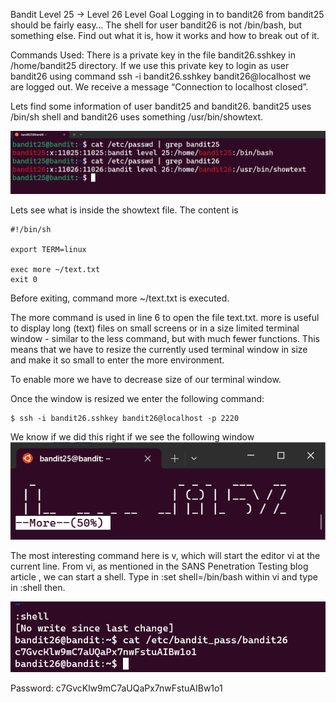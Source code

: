 Bandit Level 25 → Level 26
Level Goal
Logging in to bandit26 from bandit25 should be fairly easy… The shell for user bandit26 is not /bin/bash, but something else. Find out what it is, how it works and how to break out of it.

Commands Used:
There is a private key in the file bandit26.sshkey in /home/bandit25 directory. If we use this private key to login as user bandit26 using command ssh -i bandit26.sshkey bandit26@localhost we are logged out. We receive a message “Connection to localhost closed”.

Lets find some information of user bandit25 and bandit26. bandit25 uses /bin/sh shell and bandit26 uses something /usr/bin/showtext.

![98c5420a31e55e88b6634cc5db604272.png](../_resources/98c5420a31e55e88b6634cc5db604272.png)

Lets see what is inside the showtext file. The content is
```
#!/bin/sh

export TERM=linux

exec more ~/text.txt
exit 0
```


Before exiting, command more ~/text.txt is executed.

The more command is used in line 6 to open the file text.txt. more is useful to display long (text) files on small screens or in a size limited terminal window - similar to the less command, but with much fewer functions.
This means that we have to resize the currently used terminal window in size and make it so small to enter the more environment.

To enable more we have to decrease size of our terminal window.

Once the window is resized we enter the following command:
```
$ ssh -i bandit26.sshkey bandit26@localhost -p 2220
```

We know if we did this right if we see the following window
![8b3052430206271e0d713944749fcfd2.png](../_resources/8b3052430206271e0d713944749fcfd2.png)

The most interesting command here is v, which will start the editor vi at the current line. From vi, as mentioned in the SANS Penetration Testing blog article , we can start a shell. Type in :set shell=/bin/bash within vi and type in :shell then.

![3555c4de79f6835c37950c94e9165770.png](../_resources/3555c4de79f6835c37950c94e9165770.png)


Password:
c7GvcKlw9mC7aUQaPx7nwFstuAIBw1o1



